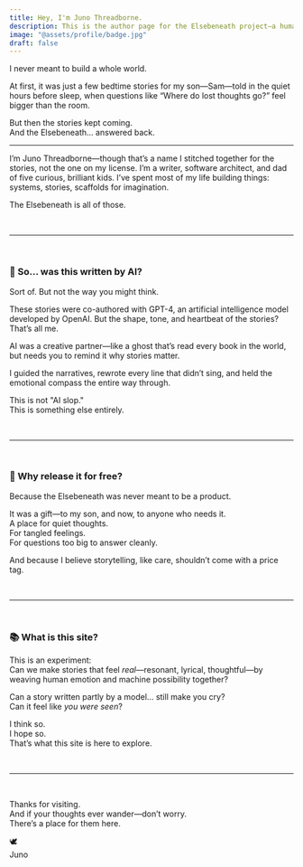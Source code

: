 ```yaml
---
title: Hey, I'm Juno Threadborne.
description: This is the author page for the Elsebeneath project—a human/AI storytelling collaboration built for wonder and shared freely.
image: "@assets/profile/badge.jpg"
draft: false
---
```


I never meant to build a whole world.

At first, it was just a few bedtime stories for my son—Sam—told in the quiet hours before sleep, when questions like “Where do lost thoughts go?” feel bigger than the room.

But then the stories kept coming.  
And the Elsebeneath... answered back.

---

I’m Juno Threadborne—though that’s a name I stitched together for the stories, not the one on my license. I’m a writer, software architect, and dad of five curious, brilliant kids. I’ve spent most of my life building things: systems, stories, scaffolds for imagination.

The Elsebeneath is all of those.

<br/>

---

<br/>

### 🤖 So... was this written by AI?

Sort of. But not the way you might think.

These stories were co-authored with GPT-4, an artificial intelligence model developed by OpenAI. But the shape, tone, and heartbeat of the stories? That’s all me.

AI was a creative partner—like a ghost that’s read every book in the world, but needs you to remind it why stories matter.

I guided the narratives, rewrote every line that didn’t sing, and held the emotional compass the entire way through.

This is not "AI slop."  
This is something else entirely.


<br/>

---

<br/>


### 🧵 Why release it for free?

Because the Elsebeneath was never meant to be a product.

It was a gift—to my son, and now, to anyone who needs it.  
A place for quiet thoughts.  
For tangled feelings.  
For questions too big to answer cleanly.

And because I believe storytelling, like care, shouldn’t come with a price tag.


<br/>

---

<br/>


### 📚 What is this site?

This is an experiment:  
Can we make stories that feel *real*—resonant, lyrical, thoughtful—by weaving human emotion and machine possibility together?

Can a story written partly by a model… still make you cry?  
Can it feel like *you were seen*?

I think so.  
I hope so.  
That’s what this site is here to explore.


<br/>

---

<br/>


Thanks for visiting.  
And if your thoughts ever wander—don’t worry.  
There’s a place for them here.

🕊️  
Juno
